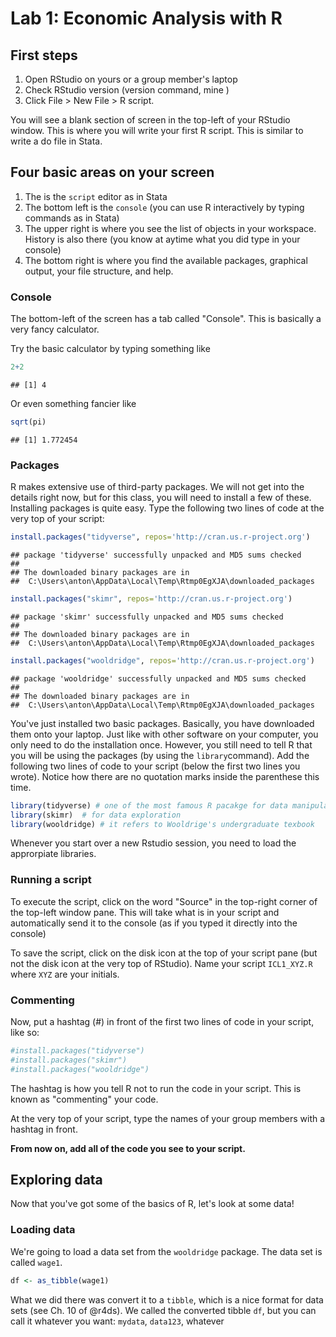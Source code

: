 Lab 1: Economic Analysis with R
================

First steps
-----------

1.  Open RStudio on yours or a group member's laptop
2.  Check RStudio version (version command, mine )
3.  Click File &gt; New File &gt; R script.

You will see a blank section of screen in the top-left of your RStudio window. This is where you will write your first R script. This is similar to write a do file in Stata.

Four basic areas on your screen
-------------------------------

1.  The is the `script` editor as in Stata
2.  The bottom left is the `console` (you can use R interactively by typing commands as in Stata)
3.  The upper right is where you see the list of objects in your workspace. History is also there (you know at aytime what you did type in your console)
4.  The bottom right is where you find the available packages, graphical output, your file structure, and help.

### Console

The bottom-left of the screen has a tab called "Console". This is basically a very fancy calculator.

Try the basic calculator by typing something like

``` r
2+2
```

    ## [1] 4

Or even something fancier like

``` r
sqrt(pi)
```

    ## [1] 1.772454

### Packages

R makes extensive use of third-party packages. We will not get into the details right now, but for this class, you will need to install a few of these. Installing packages is quite easy. Type the following two lines of code at the very top of your script:

``` r
install.packages("tidyverse", repos='http://cran.us.r-project.org')
```

    ## package 'tidyverse' successfully unpacked and MD5 sums checked
    ## 
    ## The downloaded binary packages are in
    ##  C:\Users\anton\AppData\Local\Temp\Rtmp0EgXJA\downloaded_packages

``` r
install.packages("skimr", repos='http://cran.us.r-project.org')
```

    ## package 'skimr' successfully unpacked and MD5 sums checked
    ## 
    ## The downloaded binary packages are in
    ##  C:\Users\anton\AppData\Local\Temp\Rtmp0EgXJA\downloaded_packages

``` r
install.packages("wooldridge", repos='http://cran.us.r-project.org')
```

    ## package 'wooldridge' successfully unpacked and MD5 sums checked
    ## 
    ## The downloaded binary packages are in
    ##  C:\Users\anton\AppData\Local\Temp\Rtmp0EgXJA\downloaded_packages

You've just installed two basic packages. Basically, you have downloaded them onto your laptop. Just like with other software on your computer, you only need to do the installation once. However, you still need to tell R that you will be using the packages (by using the `library`command). Add the following two lines of code to your script (below the first two lines you wrote). Notice how there are no quotation marks inside the parenthese this time.

``` r
library(tidyverse) # one of the most famous R pacakge for data manipulation
library(skimr)  # for data exploration
library(wooldridge) # it refers to Wooldrige's undergraduate texbook
```

Whenever you start over a new Rstudio session, you need to load the approrpiate libraries.

### Running a script

To execute the script, click on the word "Source" in the top-right corner of the top-left window pane. This will take what is in your script and automatically send it to the console (as if you typed it directly into the console)

To save the script, click on the disk icon at the top of your script pane (but not the disk icon at the very top of RStudio). Name your script `ICL1_XYZ.R` where `XYZ` are your initials.

### Commenting

Now, put a hashtag (\#) in front of the first two lines of code in your script, like so:

``` r
#install.packages("tidyverse")
#install.packages("skimr")
#install.packages("wooldridge")
```

The hashtag is how you tell R not to run the code in your script. This is known as "commenting" your code.

At the very top of your script, type the names of your group members with a hashtag in front.

**From now on, add all of the code you see to your script.**

Exploring data
--------------

Now that you've got some of the basics of R, let's look at some data!

### Loading data

We're going to load a data set from the `wooldridge` package. The data set is called `wage1`.

``` r
df <- as_tibble(wage1)
```

What we did there was convert it to a `tibble`, which is a nice format for data sets (see Ch. 10 of @r4ds). We called the converted tibble `df`, but you can call it whatever you want: `mydata`, `data123`, whatever

